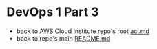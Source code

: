 # DevOps 1 Part 3

* back to AWS Cloud Institute repo's root [aci.md](../aci.md)
* back to repo's main [README.md](../../../README.md)
